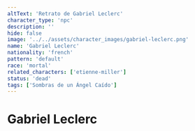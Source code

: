 ```yaml
---
altText: 'Retrato de Gabriel Leclerc'
character_type: 'npc'
description: ''
hide: false
image: '../../assets/character_images/gabriel-leclerc.png'
name: 'Gabriel Leclerc'
nationality: 'french'
pattern: 'default'
race: 'mortal'
related_characters: ['etienne-miller']
status: 'dead'
tags: ['Sombras de un Ángel Caído']
---
```


# Gabriel Leclerc
